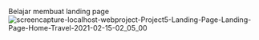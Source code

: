 Belajar membuat landing page
![screencapture-localhost-webproject-Project5-Landing-Page-Landing-Page-Home-Travel-2021-02-15-02_05_00](https://user-images.githubusercontent.com/50267676/107889084-132adc00-6f43-11eb-8178-d9e51a23256a.png)